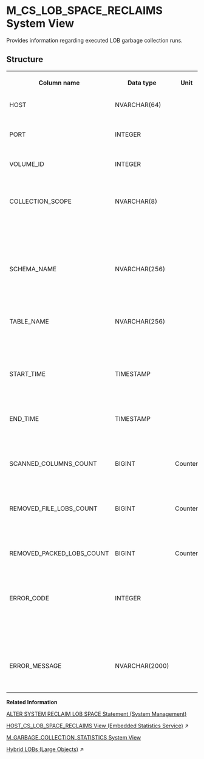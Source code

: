 <!-- loio439e8471a8df46f090fbb16ec6cfcc5d -->

# M\_CS\_LOB\_SPACE\_RECLAIMS System View

Provides information regarding executed LOB garbage collection runs.



<a name="loio439e8471a8df46f090fbb16ec6cfcc5d___m__t_a_b_l_e__l_o_b__f_i_l_e_s_1struct_M_CS_LOB_SPACE_RECLAIMS"/>

## Structure


<table>
<tr>
<th valign="top">

Column name



</th>
<th valign="top">

Data type



</th>
<th valign="top">

Unit



</th>
<th valign="top">

Description



</th>
</tr>
<tr>
<td valign="top">

HOST



</td>
<td valign="top">

NVARCHAR\(64\)



</td>
<td valign="top">

 



</td>
<td valign="top">

Displays the name of the host.



</td>
</tr>
<tr>
<td valign="top">

PORT



</td>
<td valign="top">

INTEGER



</td>
<td valign="top">

 



</td>
<td valign="top">

Displays the internal port.



</td>
</tr>
<tr>
<td valign="top">

VOLUME\_ID



</td>
<td valign="top">

INTEGER



</td>
<td valign="top">

 



</td>
<td valign="top">

Displays the persistence volume ID.



</td>
</tr>
<tr>
<td valign="top">

COLLECTION\_SCOPE



</td>
<td valign="top">

NVARCHAR\(8\)



</td>
<td valign="top">

 



</td>
<td valign="top">

Displays the scope of the garbage collection run on either VOLUME, TABLES, or TABLE.



</td>
</tr>
<tr>
<td valign="top">

SCHEMA\_NAME



</td>
<td valign="top">

NVARCHAR\(256\)



</td>
<td valign="top">

 



</td>
<td valign="top">

Displays the schema name of the scanned table if the scope is TABLE.



</td>
</tr>
<tr>
<td valign="top">

TABLE\_NAME



</td>
<td valign="top">

NVARCHAR\(256\)



</td>
<td valign="top">

 



</td>
<td valign="top">

Displays the name of the scanned table if the scope is TABLE.



</td>
</tr>
<tr>
<td valign="top">

START\_TIME



</td>
<td valign="top">

TIMESTAMP



</td>
<td valign="top">

 



</td>
<td valign="top">

Displays the start TIMESTAMP of the garbage collection run.



</td>
</tr>
<tr>
<td valign="top">

END\_TIME



</td>
<td valign="top">

TIMESTAMP



</td>
<td valign="top">

 



</td>
<td valign="top">

Displays the end TIMESTAMP of the garbage collection run.



</td>
</tr>
<tr>
<td valign="top">

SCANNED\_COLUMNS\_COUNT



</td>
<td valign="top">

BIGINT



</td>
<td valign="top">

Counter



</td>
<td valign="top">

Displays the number of overall scanned columns.



</td>
</tr>
<tr>
<td valign="top">

REMOVED\_FILE\_LOBS\_COUNT



</td>
<td valign="top">

BIGINT



</td>
<td valign="top">

Counter



</td>
<td valign="top">

Displays the number of removed file LOBs.



</td>
</tr>
<tr>
<td valign="top">

REMOVED\_PACKED\_LOBS\_COUNT



</td>
<td valign="top">

BIGINT



</td>
<td valign="top">

Counter



</td>
<td valign="top">

Displays the number of removed packed LOBs.



</td>
</tr>
<tr>
<td valign="top">

ERROR\_CODE



</td>
<td valign="top">

INTEGER



</td>
<td valign="top">

 



</td>
<td valign="top">

Displays the first error code if the execution fails. More details are available in the ERROR\_MESSAGE field.



</td>
</tr>
<tr>
<td valign="top">

ERROR\_MESSAGE



</td>
<td valign="top">

NVARCHAR\(2000\)



</td>
<td valign="top">

 



</td>
<td valign="top">

Displays the detailed error message.



</td>
</tr>
</table>

**Related Information**  


[ALTER SYSTEM RECLAIM LOB SPACE Statement \(System Management\)](../../010-SQL-Reference/012-SQL-Statements/alter-system-reclaim-lob-space-statement-system-management-a0b7235.md "Runs LOB garbage collection and removes any non-referenced LOB files.")

[HOST_CS_LOB_SPACE_RECLAIMS View (Embedded Statistics Service)](https://help.sap.com/viewer/323c57a017234d47a0e7da3e22345822/2023_2_QRC/en-US/10897f1b23ce40b5b1aeadec9960f568.html "Aggregated LOB garbage collection statistics per volume. This view contains information only for the last 42 days. The collection interval is 43200 seconds.") :arrow_upper_right:

[M\_GARBAGE\_COLLECTION\_STATISTICS System View](m-garbage-collection-statistics-system-view-20b04b8.md "Provides garbage collection and history manager statistics.")

[Hybrid LOBs (Large Objects)](https://help.sap.com/viewer/f9c5015e72e04fffa14d7d4f7267d897/2023_2_QRC/en-US/61ab21a1972846e0aa0b9a989ce4867a.html "To save memory you can store LOB data on disk, in this case the data is only loaded into memory when it is needed. Alternatively, you can use the configurable Hybrid LOB feature which is flexible and stores LOBs either on disk or in memory depending on their size.") :arrow_upper_right:

